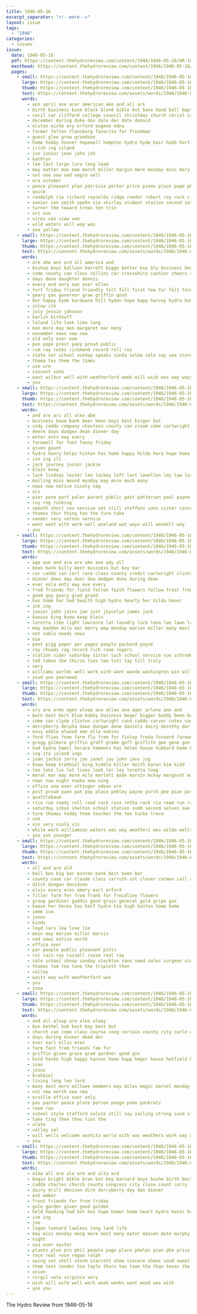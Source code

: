 ```yaml
---
title: 1946-05-16
excerpt_separator: "<!--more-->"
layout: issue
tags:
  - "1946"
categories:
  - issues
issue:
  date: 1946-05-16
  pdf: https://content.thehydroreview.com/content/1946/1946-05-16/HR-1946-05-16.pdf
  masthead: https://content.thehydroreview.com/content/1946/1946-05-16/masthead/HR-1946-05-16.jpg
  pages:
    - small: https://content.thehydroreview.com/content/1946/1946-05-16/small/HR-1946-05-16-01.jpg
      large: https://content.thehydroreview.com/content/1946/1946-05-16/large/HR-1946-05-16-01.jpg
      thumb: https://content.thehydroreview.com/content/1946/1946-05-16/thumbnails/HR-1946-05-16-01.jpg
      text: https://content.thehydroreview.com/assets/words/1946/1946-05-16/HR-1946-05-16-01.txt
      words:
        - ann april ane acar american ake and all ark
        - birth business buse black blond bible but base band ball baptist berger bernadine basket
        - cecil car clifford college council christmas church christ can class
        - december during duke dav dale dec date donald
        - elston eiche ery erford eugene edna
        - farmer felton flansburg favorite for freshman
        - guest glee grow grandson
        - home hobby hoover hopewell hampton hydro hyde hair hobb hurt heyer har herbert her
        - irish ing island
        - jun junior jean john joh
        - kathryn
        - lee last large lura long lead
        - may matter man mae march miller margie mere monday mins mary
        - not nee new ned negro nell
        - ora october
        - pence pleasant plan patricia porter price piano place page pho
        - quick
        - randolph rie richard reynolds ridge reeder robert roy rock ris russell rable
        - senior son smith spohn sia shirley student station second sat seale saye speak school style
        - turner the toward treas ten trio
        - uri use
        - vires van view vee
        - wild waters will way was
        - yea yellow
    - small: https://content.thehydroreview.com/content/1946/1946-05-16/small/HR-1946-05-16-02.jpg
      large: https://content.thehydroreview.com/content/1946/1946-05-16/large/HR-1946-05-16-02.jpg
      thumb: https://content.thehydroreview.com/content/1946/1946-05-16/thumbnails/HR-1946-05-16-02.jpg
      text: https://content.thehydroreview.com/assets/words/1946/1946-05-16/HR-1946-05-16-02.txt
      words:
        - are ake ann ard all america and
        - bishop boys balloon barrett bigge better boy bly business been big buy busi bank bethel bring both
        - come county can class collins car crosswhite cashier cheers cattle cash caddo coffey
        - days done daughter dennis
        - every end eary ean ever ellen
        - fort friday friend friendly foll full first fee for felt forward friends felton farm fine
        - geary gas governor grow griffin good
        - her happy hyde hardware hill hyden hope happ harvey hydro homer heal horace high hays hands home herndon
        - inlow ith
        - july jessie johnson
        - karlin kirkhuff
        - leland life look like long
        - man more may men margaret mar many
        - november news new now
        - old only over oom
        - pon pope prest pany proud public
        - rum ray rates richmond record roll roy
        - state sor school sunday speaks sunda selma sale say see store sell spring spencer
        - thoma tes them the times
        - use ure
        - vincent vote
        - want wilbur well with weatherford week will wish was way ways welcome weathers williams worth world
        - you
    - small: https://content.thehydroreview.com/content/1946/1946-05-16/small/HR-1946-05-16-03.jpg
      large: https://content.thehydroreview.com/content/1946/1946-05-16/large/HR-1946-05-16-03.jpg
      thumb: https://content.thehydroreview.com/content/1946/1946-05-16/thumbnails/HR-1946-05-16-03.jpg
      text: https://content.thehydroreview.com/assets/words/1946/1946-05-16/HR-1946-05-16-03.txt
      words:
        - and are ari all alex abe
        - business baum bank beer been boys best binger but
        - cody caddo company chastain county can cream come cartwright carl
        - deere days dodgen dean dinner day
        - enter entz ewy every
        - farewell for foot fanny friday
        - given gaunt
        - hydro henry helps hinton has home happy hilda hora hope homa
        - ice ing ill
        - jack journey junior jackie
        - klein know
        - lack lindsey lester lee lackey left last lewellen ley law larger
        - malling miss mound monday may more much many
        - news now notice nicely nag
        - ols
        - pier pone part paler parent public past patterson paul payne
        - roy reg rushing
        - smooth short son service set still steffens sons sister sincere sunday school schoo
        - thomas thur thing ten the ture take
        - vander very vernon vernice
        - went want with work well wieland wat ways will wendell way
        - you
    - small: https://content.thehydroreview.com/content/1946/1946-05-16/small/HR-1946-05-16-04.jpg
      large: https://content.thehydroreview.com/content/1946/1946-05-16/large/HR-1946-05-16-04.jpg
      thumb: https://content.thehydroreview.com/content/1946/1946-05-16/thumbnails/HR-1946-05-16-04.jpg
      text: https://content.thehydroreview.com/assets/words/1946/1946-05-16/HR-1946-05-16-04.txt
      words:
        - age aun and ara are ake ane ady all
        - been bank billy best business but boy bar
        - car caddo can carl care class county credit cartwright clinton cant con col carruth carry city coe clas carolyn
        - dinner does day door dow dodgen done during dean
        - ever eula entz ewy eve every
        - fred friends for field felton faith flowers fellow frost from fix
        - good gay geary grad grand
        - has home har had health high hydro hearty her hilda honor
        - ink ing
        - junior john joins joe just joycelyn james jack
        - kansas king know keep klein
        - loretta like light lawrence lat laundry luck lena lee lawn ley
        - may madden mile mar merry mow monday marion miller many most martin made
        - not noble needs news
        - oie
        - pent pigg paper per pages people packard payne
        - roy rhoads rag record rich room rogers
        - station sider saturday sister such school service sue schroder sunday sincere story said small senior space step
        - ted taken the thirsk ties tea tutt tay till truly
        - very
        - williams worlds well work with want wanda washington win willian worst way was will wish wieland
        - youd you yearwood
    - small: https://content.thehydroreview.com/content/1946/1946-05-16/small/HR-1946-05-16-05.jpg
      large: https://content.thehydroreview.com/content/1946/1946-05-16/large/HR-1946-05-16-05.jpg
      thumb: https://content.thehydroreview.com/content/1946/1946-05-16/thumbnails/HR-1946-05-16-05.jpg
      text: https://content.thehydroreview.com/assets/words/1946/1946-05-16/HR-1946-05-16-05.txt
      words:
        - ary are army agen alsop ane allan ana ager arlene ann and
        - barn bast bert blum bobby business beger bigger buddy been began best billy but betty bright bins
        - come can clyde clinton cartwright cand caddo carver cotes county charley company car contractor cecil cash class cat creek carman city church cobb crissman chambers clift
        - derryberry delpha down dungan dene daniels dairy dorothy darlene duncan days dean during
        - easy eddie elwood emo ella eakins
        - ford flies fone farm fly from for finley freda forward farewell friends
        - gregg gilmore griffin graff grade goff griffith gee gene gen
        - had hydro hamil horace hammons hai helen house hubbard home heal heard heth hax her how hamons hee high host hart hoi hard has
        - ing ita island ings
        - joan jackie jerry joe janet jay john jans jog
        - know keep krehbiel king kimble killer keith karen kim kidd
        - lee lenz lie let lines look ler ley loretta long
        - moral mar may more mile marlett made marvin mckay margaret marion maxine madge mac maynard miller manner mary
        - news now night nowka new ning
        - office ona over ottinger odean ore
        - post proud pane pat pop place pebley payne porch pee pian past
        - quattlebaum
        - rice rue ready roll road rock ross retha rack ria ream run ray record rob reynolds rainbow
        - saturday schoo shelton school station sodd second selves see stands store sweeney sister sor still seas step say smith spies sunday sue spray
        - ture thomas teddy them teacher the tee tucke treva
        - unk
        - vin very viola vis
        - while work williamson waters was way weathers wes wilda wells want will wife week wayland with wayne walker willis winston weather willard
        - you yon younger
    - small: https://content.thehydroreview.com/content/1946/1946-05-16/small/HR-1946-05-16-06.jpg
      large: https://content.thehydroreview.com/content/1946/1946-05-16/large/HR-1946-05-16-06.jpg
      thumb: https://content.thehydroreview.com/content/1946/1946-05-16/thumbnails/HR-1946-05-16-06.jpg
      text: https://content.thehydroreview.com/assets/words/1946/1946-05-16/HR-1946-05-16-06.txt
      words:
        - all and are ald
        - ball ben big bar boston bank best been ber
        - county case car claude class carruth col clover carmen call cude curt company caddo
        - ditch dungan davidson
        - elvis every eres emery earl erford
        - filler farm fer from frank for freidline flowers
        - group gardiner gaddis good grain general gold gripe gas
        - haase her heres has half hydro him high hinton homa home
        - imme iva
        - jones
        - kinds
        - loyd lars low love lie
        - main may marion miller marvin
        - ned news notice north
        - office over
        - par people public pleasant pitts
        - rol rain roy russell russe real ray
        - sale school shoop sunday stockton sans seed sales surgeon sid sandy steed
        - thomas tom too tune the triplett then
        - valley
        - waits way with weatherford was
        - you
        - zona
    - small: https://content.thehydroreview.com/content/1946/1946-05-16/small/HR-1946-05-16-07.jpg
      large: https://content.thehydroreview.com/content/1946/1946-05-16/large/HR-1946-05-16-07.jpg
      thumb: https://content.thehydroreview.com/content/1946/1946-05-16/thumbnails/HR-1946-05-16-07.jpg
      text: https://content.thehydroreview.com/assets/words/1946/1946-05-16/HR-1946-05-16-07.txt
      words:
        - and all alsup are alex alway
        - bon bethel bob bost boy best but
        - church can come class course cong certain county city carle christ chester carry caddo
        - days during dinner deed der
        - ever earl ellis eres
        - farm fast from friends fam for
        - griffin given grace grad gardner good gin
        - hold henke high happy hansen home happ heger house hatfield hydro hume has hearty
        - ivan
        - jesus
        - krehbiel
        - living long leo lord
        - many most more millwee members may miles magic marvel monday
        - not new north now nea
        - orville office over only
        - pas pastor peace plate person poage poke pankratz
        - room rae
        - school style stafford salute still say sailing strong sund side son subject sermon send service such south smith shoe seward sunday station steer see sue
        - take ting thee thou ties the
        - ulate
        - valley val
        - will wells welcome washita world with was weathers work way wish
        - you
    - small: https://content.thehydroreview.com/content/1946/1946-05-16/small/HR-1946-05-16-08.jpg
      large: https://content.thehydroreview.com/content/1946/1946-05-16/large/HR-1946-05-16-08.jpg
      thumb: https://content.thehydroreview.com/content/1946/1946-05-16/thumbnails/HR-1946-05-16-08.jpg
      text: https://content.thehydroreview.com/assets/words/1946/1946-05-16/HR-1946-05-16-08.txt
      words:
        - alma all are ale arm and alta ard
        - begin bright bible bran but boy barnard boys bushe birth best been bill
        - caddo charles church county congress city close count carry
        - dairy drill denison dire derryberry day dan dinner
        - esh ember
        - front friends for from friday
        - gale garden given good golden
        - held handing had hot has hope homer home heart hydro hater hughes
        - ice ing
        - joe
        - logan leonard lawless long land life
        - may miss monday mong more most many mater massen mote murphy mai max much mer mash
        - night
        - osa over oyster
        - plants plan pro phil people page place phelps pian phe price ply public per pele pole peoples
        - rece real rose regan ralph
        - swing set shell storm starrett show sincere shows send sweet sodders son sale saturday style senior sees sunday sou sheaf sue school sham sak
        - them test tender too taylo thurs tex town tha than texas the
        - union
        - virgil vote virginia very
        - wish will wife well work week weeks want wood was with
        - yoo you
---
```


The Hydro Review from 1946-05-16

<!--more-->

